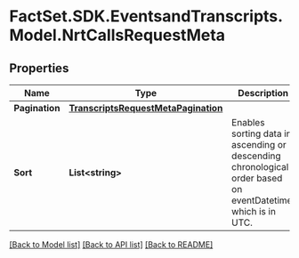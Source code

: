 # FactSet.SDK.EventsandTranscripts.Model.NrtCallsRequestMeta

## Properties

Name | Type | Description | Notes
------------ | ------------- | ------------- | -------------
**Pagination** | [**TranscriptsRequestMetaPagination**](TranscriptsRequestMetaPagination.md) |  | [optional] 
**Sort** | **List&lt;string&gt;** | Enables sorting data in ascending or descending chronological order based on eventDatetime, which is in UTC.  | [optional] 

[[Back to Model list]](../README.md#documentation-for-models) [[Back to API list]](../README.md#documentation-for-api-endpoints) [[Back to README]](../README.md)

